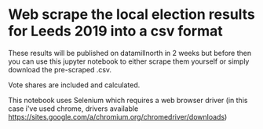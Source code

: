 # Web scrape the local election results for Leeds 2019 into a csv format

These results will be published on datamillnorth in 2 weeks but before then you can use this jupyter notebook to either scrape them yourself or simply download the pre-scraped .csv.

Vote shares are included and calculated.

This notebook uses Selenium which requires a web browser driver (in this case i've used chrome, drivers available https://sites.google.com/a/chromium.org/chromedriver/downloads)
